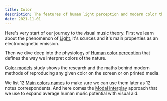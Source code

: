 ```yaml
---
title: Color
description: The features of human light perception and modern color theory
date: 2021-11-01
---
```


Here's very start of our journey to the visual music theory. First we learn about the phenomenon of [Light](./light/index.md), it's sources and it's main properties as an electromagnetic emission.


Then we dive deep into the physiology of [Human color perception](./perception/index.md) that defines the way we interpret colors of the nature.

[Color models](./models/index.md) study shows the research and the maths behind modern methods of reproducing any given color on the screen or on printed media.

We list 12 [Main colors names](./names/index.md) to make sure we can use them later as 12 notes correspondents. And here comes the [Modal interplay](./interplay/index.md) approach that we use to expand average human music potential with visual aid.